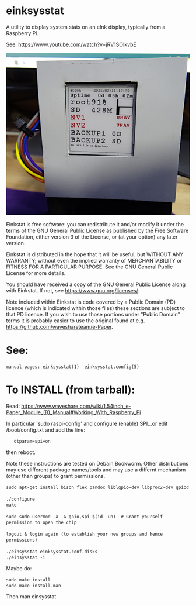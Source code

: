 # einksysstat

A utility to display system stats on an eInk display, typically from a Raspberry Pi.


See: <https://www.youtube.com/watch?v=jRV1SOIkvbE>


![Image shows a custom metal holder with a eInk display showing system stats ](Social.JPG "Front Panel On Argon Neo")

Einkstat is free software: you can redistribute it and/or modify it under
the terms of the GNU General Public License as published by the Free
Software Foundation, either version 3 of the License, or (at your option)
any later version. 

Einkstat is distributed in the hope that it will be useful, but WITHOUT ANY
WARRANTY; without even the implied warranty of MERCHANTABILITY or FITNESS
FOR A PARTICULAR PURPOSE. See the GNU General Public License for more
details.

You should have received a copy of the GNU General Public License along
with Einkstat. If not, see <https://www.gnu.org/licenses/>.

Note included within Einkstat is code covered by a Public Domain (PD)
licence (which is indicated within those files) these sections
are subject to that PD licence. If you wish to use those portions
under "Public Domain" terms it is probably easier to use the original
found at e.g. https://github.com/waveshareteam/e-Paper.



# See:
	manual pages: einksysstat(1)  einksysstat.config(5)




# To INSTALL (from tarball):


Read: https://www.waveshare.com/wiki/1.54inch_e-Paper_Module_(B)_Manual#Working_With_Raspberry_Pi

In particular 'sudo raspi-config' and configure (enable) SPI...or edit /boot/config.txt and
add the line:

```
   dtparam=spi=on
```

then reboot.
   

Note these instructions are tested on Debain Bookworm. Other distributions may
use different package names/tools and may use a differnt mechanism (other than groups)
to grant permissions.

```
sudo apt-get install bison flex pandoc liblgpio-dev libproc2-dev gpiod

./configure
make

sudo sudo usermod -a -G gpio,spi $(id -un)  # Grant yourself permission to open the chip

logout & login again (to establish your new groups and hence permissions)
   
./einsysstat einksysstat.conf.disks
./einsysstat -i
```

Maybe do:

```
sudo make install
sudo make install-man
```

Then man einsysstat


